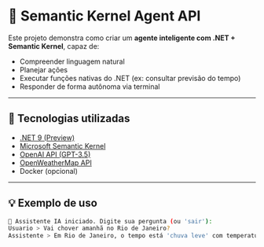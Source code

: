 # 🤖 Semantic Kernel Agent API

Este projeto demonstra como criar um **agente inteligente com .NET + Semantic Kernel**, capaz de:

- Compreender linguagem natural
- Planejar ações
- Executar funções nativas do .NET (ex: consultar previsão do tempo)
- Responder de forma autônoma via terminal

---

## 🚀 Tecnologias utilizadas

- [.NET 9 (Preview)](https://dotnet.microsoft.com/en-us)
- [Microsoft Semantic Kernel](https://github.com/microsoft/semantic-kernel)
- [OpenAI API (GPT-3.5)](https://platform.openai.com/)
- [OpenWeatherMap API](https://openweathermap.org/api)
- Docker (opcional)

---

## 💡 Exemplo de uso

```bash
🤖 Assistente IA iniciado. Digite sua pergunta (ou 'sair'):
Usuario > Vai chover amanhã no Rio de Janeiro?
Assistente > Em Rio de Janeiro, o tempo está 'chuva leve' com temperatura de 23.4°C.
